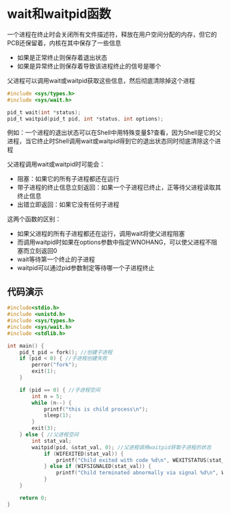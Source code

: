 # wait和waitpid函数

一个进程在终止时会关闭所有文件描述符，释放在用户空间分配的内存，但它的PCB还保留着，内核在其中保存了一些信息

- 如果是正常终止则保存着退出状态
- 如果是异常终止则保存着导致该进程终止的信号是哪个

父进程可以调用wait或waitpid获取这些信息，然后彻底清除掉这个进程

```c
#include <sys/types.h>
#include <sys/wait.h>

pid_t wait(int *status);
pid_t waitpid(pid_t pid, int *status, int options);
```

例如：一个进程的退出状态可以在Shell中用特殊变量$?查看，因为Shell是它的父进程，当它终止时Shell调用wait或waitpid得到它的退出状态同时彻底清除这个进程

父进程调用wait或waitpid时可能会：

- 阻塞：如果它的所有子进程都还在运行
- 带子进程的终止信息立刻返回：如果一个子进程已终止，正等待父进程读取其终止信息
- 出错立即返回：如果它没有任何子进程

这两个函数的区别：

- 如果父进程的所有子进程都还在运行，调用wait将使父进程阻塞
- 而调用waitpid时如果在options参数中指定WNOHANG，可以使父进程不阻塞而立刻返回0
- wait等待第一个终止的子进程
- waitpid可以通过pid参数制定等待哪一个子进程终止

## 代码演示

```c
#include<stdio.h>
#include <unistd.h>
#include <sys/types.h>
#include <sys/wait.h>
#include <stdlib.h>

int main() {
    pid_t pid = fork(); //创建子进程
    if (pid < 0) { //子进程创建失败
        perror("fork");
        exit(1);
    }

    if (pid == 0) { //子进程空间
        int n = 5;
        while (n--) {
            printf("this is child process\n");
            sleep(1);
        }
        exit(3);
    } else { //父进程空间
        int stat_val;
        waitpid(pid, &stat_val, 0); //父进程调用waitpid获取子进程的状态
            if (WIFEXITED(stat_val)) {
                printf("Child exited with code %d\n", WEXITSTATUS(stat_val));
            } else if (WIFSIGNALED(stat_val)) {
                printf("Child terminated abnormally via signal %d\n", WTERMSIG(stat_val));
            }
    }

    return 0;
}
```

